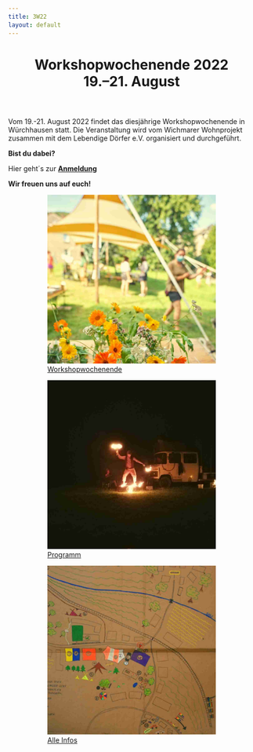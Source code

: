 ```yaml
---
title: 3W22
layout: default
---
```


<header class="www">
<h1> Workshopwochenende 2022 <br> 19.–21. August </h1>
</header>

<div class="wichtig">
<p> </p> <p> </p>
Vom 19.-21. August 2022 findet das diesjährige Workshopwochenende in Würchhausen statt. Die Veranstaltung wird vom Wichmarer Wohnprojekt zusammen mit dem Lebendige Dörfer e.V. organisiert und durchgeführt.
<p>
<strong> Bist du dabei? </strong>
</p>
<p>
Hier geht´s zur <a href="https://framaforms.org/anmeldung-zum-workshopwochenende-wichmar-1625664080">  <strong> Anmeldung </strong> </a>
</p>
<p>
<strong> Wir freuen uns auf euch! </strong>
</p>
</div>




<div>
<figure id="gallery">
 		<figure> <img src="assets/images/w322_workshopwochenende.jpg" alt="">
 			<figcaption class="figcaptiondunkel"> <a href="https://dorf.wichmar.eu/Workshopwochenende.html">  Workshopwochenende </a> </figcaption>
 		</figure>
 		<figure class="mitte"> <img src="assets/images/w322_mitmachen.jpg" alt="">
 			<figcaption> <a href="https://dorf.wichmar.eu/3W22_Programm.html"> Programm </a></figcaption>
 		</figure>
 		<figure class="rechts"> <img src="assets/images/w322_infos.jpg" alt="">
 			<figcaption> <a href="https://dorf.wichmar.eu/3W22_Infos.html"> Alle Infos </a> </figcaption>
 		</figure>
</figure>
</div>






​
